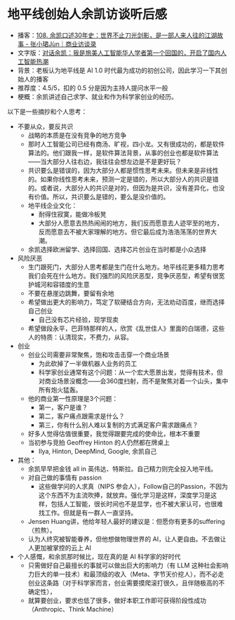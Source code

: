 # 地平线创始人余凯访谈听后感

- 播客：[108. 余凯口述30年史：世界不止刀光剑影，是一部人来人往的江湖故事 - 张小珺Jùn｜商业访谈录](https://www.xiaoyuzhoufm.com/episode/686b8c0560f8f77d404338cd)
- 文字版：[对话余凯：我是旅美人工智能华人学者第一个回国的，开启了国内人工智能热潮](https://finance.sina.com.cn/chanjing/gsnews/2025-07-08/doc-infexwey0608843.shtml)
- 背景：老板认为地平线是 AI 1.0 时代最为成功的初创公司，因此学习一下其创始人的播客
- 推荐度：4.5/5，扣的 0.5 分是因为主持人提问水平一般
- 梗概：余凯讲述自己求学、就业和作为科学家创业的经历。



以下是一些摘抄和个人思考：
- 不要从众，要反共识
    - 战略的本质是在没有竞争的地方竞争
    - 那时人工智能公司已经有商汤、旷视，四小龙。又有很成功的，都是软件算法的。他们跟我一样，是软件算法背景，从事的创业也都是软件算法——当大部分人往右边，我往往会想左边是不是更好玩？
    - 共识要么是错误的，因为大部分人都是惯性思考未来。但未来是非线性的。如果你线性思考未来，预测一定是错的，所以大部分人的共识是错的。或者说，大部分人的共识是对的，但因为是共识，没有差异化，也没有价值。所以，共识要么是错的，要么是没价值的。
    - 地平线企业文化：
        - 耐得住寂寞，能做冷板凳
        - 大部分人愿意去热热闹闹的地方，我们反而愿意去人迹罕至的地方，反而愿意去不被大家理解的地方。但它最后成为浩浩荡荡的世界大潮。
    - 余凯选择欧洲留学、选择回国、选择芯片创业在当时都是小众选择
- 风险厌恶
    - 生门跟死门，大部分人思考都是生门在什么地方。地平线花更多精力思考我们会死在什么地方。我们强烈的风险厌恶型，竞争厌恶型，希望有很宽护城河和容错度的生意
    - 不要在悬崖边跳舞，要留有余地
    - 希望做出更大的影响力，笃定了软硬结合方向，无法劝动百度，继而选择自己创业
        - 自己没有芯片经验，现学现卖
    - 希望做段永平，巴菲特那样的人，欣赏《乱世佳人》里面的白瑞德，这些人的特质：认清现实，不费力，从容。
- 创业
    - 创业公司需要非常聚焦，饱和攻击击穿一个商业场景
        - 为此砍掉了一半做机器人业务的员工
        - 科学家创业通常有这个问题：从一个宏大愿景出发，觉得有技术，但对商业场景没概念——会360度扫射，而不是聚焦对着一个山头，集中所有炮火猛轰。
    - 他的商业第一性原理是3个问题：
        - 第一，客户是谁？
        - 第二，客户痛点跟需求是什么？
        - 第三，你有什么别人难以复制的方式满足客户需求跟痛点？
    - 好多人觉得估值很重要，我觉得跟要完成的使命比，根本不重要
    - 当初参与竞拍 Geoffrey Hinton 的人仍然都在牌桌上
        - Ilya, Hinton, DeepMind, Google, 余凯自己
- 其他：
    - 余凯早早把金钱 all in 英伟达、特斯拉。自己精力则完全投入地平线。
    - 对自己做的事情有 passion
        - 这些做学问的人求真（NIPS 参会人），Follow自己的Passion，不因为这个东西不为主流吹捧，就放弃。强化学习是这样，深度学习是这样，包括人工智能，很长时间也不是显学，也不被大家认可，也很难找工作。但就是有一群人一直坚持。
    - Jensen Huang讲，他给年轻人最好的建议是：但愿你有更多的suffering（煎熬）。
    - 认为人终究被智能眷养，但他想做物理世界的 AI，让人更自由。不去做让人更加被掌控的云上 AI
- 个人感慨，和余凯那时候比，现在真的是 AI 科学家的好时代
    - 只需做好自己最擅长的事就可以做出巨大的影响力（有 LLM 这种社会影响力巨大的单一技术）和最顶级的收入（Meta、字节天价挖人），而不必走创业这条路（对于科学家而言，创业需要摸爬滚打很久，且伴随极高的不确定性），
    - 就算要创业，要求也低了很多，做好本职工作即可获得阶段性成功（Anthropic、Think Machine）
